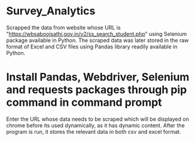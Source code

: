 # Survey_Analytics

Scrapped the data from website whose URL is "https://wbsaboojsathi.gov.in/v2/ss_search_student.php" using Selenium package available in Python. The scraped data was later stored in the raw format of Excel and CSV files using Pandas library readily available in Python.

# Install Pandas, Webdriver, Selenium and requests packages through pip command in command prompt

Enter the URL whose data needs to be scraped which will be displayed on chrome before its used dynamically, as it has dynamic content. After the program is run, it stores the relevant data in both csv and excel format.

